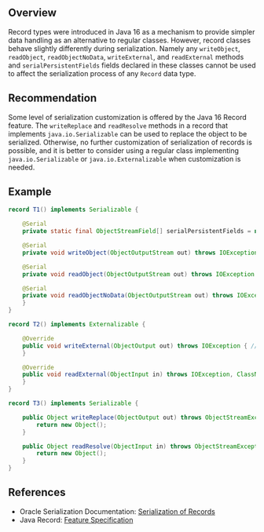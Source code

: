 ## Overview

Record types were introduced in Java 16 as a mechanism to provide simpler data handling as an alternative to regular classes. However, record classes behave slightly differently during serialization. Namely any `writeObject`, `readObject`, `readObjectNoData`, `writeExternal`, and `readExternal` methods and `serialPersistentFields` fields declared in these classes cannot be used to affect the serialization process of any `Record` data type.

## Recommendation

Some level of serialization customization is offered by the Java 16 Record feature. The `writeReplace` and `readResolve` methods in a record that implements `java.io.Serializable` can be used to replace the object to be serialized. Otherwise, no further customization of serialization of records is possible, and it is better to consider using a regular class implementing `java.io.Serializable` or `java.io.Externalizable` when customization is needed.

## Example

```java
record T1() implements Serializable {

    @Serial
    private static final ObjectStreamField[] serialPersistentFields = new ObjectStreamField[0]; // NON_COMPLIANT

    @Serial
    private void writeObject(ObjectOutputStream out) throws IOException {} // NON_COMPLIANT

    @Serial
    private void readObject(ObjectOutputStream out) throws IOException {}// NON_COMPLIANT

    @Serial
    private void readObjectNoData(ObjectOutputStream out) throws IOException { // NON_COMPLIANT
    }
}

record T2() implements Externalizable {

    @Override
    public void writeExternal(ObjectOutput out) throws IOException { // NON_COMPLIANT
    }

    @Override
    public void readExternal(ObjectInput in) throws IOException, ClassNotFoundException { // NON_COMPLIANT
    }
}

record T3() implements Serializable {

    public Object writeReplace(ObjectOutput out) throws ObjectStreamException { // COMPLIANT
        return new Object();
    }

    public Object readResolve(ObjectInput in) throws ObjectStreamException { // COMPLIANT
        return new Object();
    }
}
```

## References

- Oracle Serialization Documentation: [Serialization of Records](https://docs.oracle.com/en/java/javase/16/docs/specs/serialization/serial-arch.html#serialization-of-records)
- Java Record: [Feature Specification](https://openjdk.org/jeps/395)

